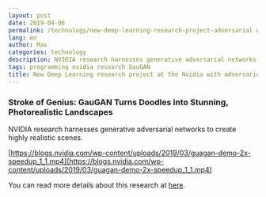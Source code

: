 ```yaml
---
layout: post
date: 2019-04-06
permalink: /technology/new-deep-learning-research-project-adversarial networks-at-nvidia/en/
lang: en
author: Max
categories: technology
description: NVIDIA research harnesses generative adversarial networks to create highly realistic scenes. The programming experience with a powerful system on the 48-inch monitor.
tags: programming nvidia research GauGAN
title: New Deep Learning research project at the Nvidia with adversarial networks to create highly realistic scenes
---
```


### Stroke of Genius: GauGAN Turns Doodles into Stunning, Photorealistic Landscapes

NVIDIA research harnesses generative adversarial networks to create highly realistic scenes.

[https://blogs.nvidia.com/wp-content/uploads/2019/03/guagan-demo-2x-speedup_1_1.mp4](https://blogs.nvidia.com/wp-content/uploads/2019/03/guagan-demo-2x-speedup_1_1.mp4)


You can read more details about this research at [here](https://blogs.nvidia.com/blog/2019/03/18/gaugan-photorealistic-landscapes-nvidia-research/).
